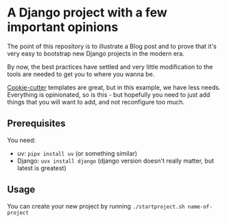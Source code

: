 # A Django project with a few important opinions

The point of this repository is to illustrate a Blog post and to prove that it's very easy to bootstrap new Django projects in the modern era.

By now, the best practices have settled and very little modification to the tools are needed to get you to where you wanna be.

[Cookie-cutter](https://www.cookiecutter.io/) templates are great, but in this example, we have less needs. Everything is opinionated, so is this - but hopefully you need to just add things that you will want to add, and not reconfigure too much.

## Prerequisites

You need:

* uv: `pipx install uv` (or something similar)
* Django: `uvx install django` (django version doesn't really matter, but latest is greatest)

## Usage

You can create your new project by running `./startproject.sh name-of-project`
